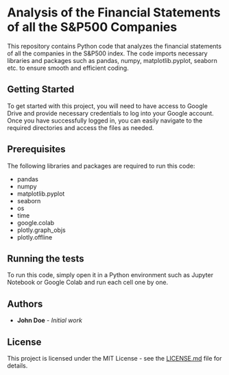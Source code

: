 # Analysis of the Financial Statements of all the S&P500 Companies

This repository contains Python code that analyzes the financial statements of all the companies in the S&P500 index. The code imports necessary libraries and packages such as pandas, numpy, matplotlib.pyplot, seaborn etc. to ensure smooth and efficient coding.

## Getting Started

To get started with this project, you will need to have access to Google Drive and provide necessary credentials to log into your Google account. Once you have successfully logged in, you can easily navigate to the required directories and access the files as needed.

## Prerequisites

The following libraries and packages are required to run this code:

* pandas
* numpy
* matplotlib.pyplot
* seaborn
* os
* time
* google.colab
* plotly.graph_objs
* plotly.offline


## Running the tests

To run this code, simply open it in a Python environment such as Jupyter Notebook or Google Colab and run each cell one by one.

## Authors

* **John Doe** - *Initial work*

## License

This project is licensed under the MIT License - see the [LICENSE.md](LICENSE.md) file for details.
